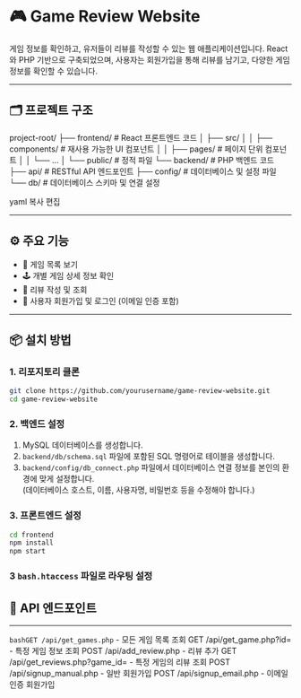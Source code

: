 # 🎮 Game Review Website

게임 정보를 확인하고, 유저들이 리뷰를 작성할 수 있는 웹 애플리케이션입니다. React와 PHP 기반으로 구축되었으며, 사용자는 회원가입을 통해 리뷰를 남기고, 다양한 게임 정보를 확인할 수 있습니다.

---

## 🗂 프로젝트 구조

project-root/
├── frontend/ # React 프론트엔드 코드
│ ├── src/
│ │ ├── components/ # 재사용 가능한 UI 컴포넌트
│ │ ├── pages/ # 페이지 단위 컴포넌트
│ │ └── ...
│ └── public/ # 정적 파일
└── backend/ # PHP 백엔드 코드
├── api/ # RESTful API 엔드포인트
├── config/ # 데이터베이스 및 설정 파일
└── db/ # 데이터베이스 스키마 및 연결 설정

yaml
복사
편집

---

## ⚙️ 주요 기능

- 🎲 게임 목록 보기
- 🕹️ 개별 게임 상세 정보 확인
- 📝 리뷰 작성 및 조회
- 👤 사용자 회원가입 및 로그인 (이메일 인증 포함)

---

## 📦 설치 방법

### 1. 리포지토리 클론

```bash
git clone https://github.com/yourusername/game-review-website.git
cd game-review-website
```


### 2. 백엔드 설정

1. MySQL 데이터베이스를 생성합니다.
2. `backend/db/schema.sql` 파일에 포함된 SQL 명령어로 테이블을 생성합니다.
3. `backend/config/db_connect.php` 파일에서 데이터베이스 연결 정보를 본인의 환경에 맞게 설정합니다.  
   (데이터베이스 호스트, 이름, 사용자명, 비밀번호 등을 수정해야 합니다.)

### 3. 프론트엔드 설정

```bash
cd frontend
npm install
npm start
```

### 3 ```bash.htaccess``` 파일로 라우팅 설정


## 🔌 API 엔드포인트
---
```bashGET /api/get_games.php``` - 모든 게임 목록 조회
GET /api/get_game.php?id=<id> - 특정 게임 정보 조회
POST /api/add_review.php - 리뷰 추가
GET /api/get_reviews.php?game_id=<id> - 특정 게임의 리뷰 조회
POST /api/signup_manual.php - 일반 회원가입
POST /api/signup_email.php - 이메일 인증 회원가입






